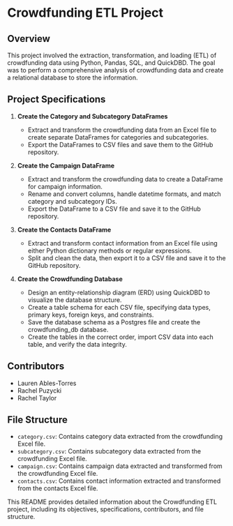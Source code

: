 # Crowdfunding ETL Project

## Overview
This project involved the extraction, transformation, and loading (ETL) of crowdfunding data using Python, Pandas, SQL, and QuickDBD. The goal was to perform a comprehensive analysis of crowdfunding data and create a relational database to store the information.

## Project Specifications
1. **Create the Category and Subcategory DataFrames**
   - Extract and transform the crowdfunding data from an Excel file to create separate DataFrames for categories and subcategories.
   - Export the DataFrames to CSV files and save them to the GitHub repository.

2. **Create the Campaign DataFrame**
   - Extract and transform the crowdfunding data to create a DataFrame for campaign information.
   - Rename and convert columns, handle datetime formats, and match category and subcategory IDs.
   - Export the DataFrame to a CSV file and save it to the GitHub repository.

3. **Create the Contacts DataFrame**
   - Extract and transform contact information from an Excel file using either Python dictionary methods or regular expressions.
   - Split and clean the data, then export it to a CSV file and save it to the GitHub repository.

4. **Create the Crowdfunding Database**
   - Design an entity-relationship diagram (ERD) using QuickDBD to visualize the database structure.
   - Create a table schema for each CSV file, specifying data types, primary keys, foreign keys, and constraints.
   - Save the database schema as a Postgres file and create the crowdfunding_db database.
   - Create the tables in the correct order, import CSV data into each table, and verify the data integrity.

## Contributors
- Lauren Ables-Torres
- Rachel Puzycki
- Rachel Taylor

## File Structure
- `category.csv`: Contains category data extracted from the crowdfunding Excel file.
- `subcategory.csv`: Contains subcategory data extracted from the crowdfunding Excel file.
- `campaign.csv`: Contains campaign data extracted and transformed from the crowdfunding Excel file.
- `contacts.csv`: Contains contact information extracted and transformed from the contacts Excel file.

This README provides detailed information about the Crowdfunding ETL project, including its objectives, specifications, contributors, and file structure.
